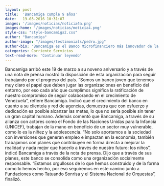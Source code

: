 ```yaml
---
layout: post
title:  'Bancamiga cumple 9 años'
date:   19-03-2016 10:31:07
images: '/images/noticias/noticia4a.png'
images-home: '/images/noticias/noticia4.png'
style-css: "style-bancamiga2.css"
author: "Bancamiga"
author-image: "/images/testimonials/pedro.jpg"
author-bio: "Bancamiga es el Banco Microfinanciero más innovador de la Banca Venezolana."
categories: Corriente Servicios
text-read-more: 'Continuar leyendo'
---
```


<p>Bancamiga arribó este 19 de marzo a su noveno aniversario y a través de una nota de prensa mostró la disposición de esta organización para seguir trabajando por el progreso del país.
“Somos un banco joven que tenemos muy claro el papel que deben jugar las organizaciones en beneficio del entorno, por eso cada año que cumplimos significa la ratificación de nuestro compromiso de seguir colaborando en el crecimiento de Venezuela”, refiere Bancamiga.
Indicó que el crecimiento del banco en cuanto a su clientela y red de agencias, demuestra que con esfuerzo y dedicación es posible alcanzar las metas, lo que no sería posible sin tener un gran capital humano.
Además comentó que Bancamiga, a través de su alianza con actores como el Fondo de las Naciones Unidas para la Infancia (UNICEF), trabajan de la mano en beneficio de un sector muy vulnerable, como lo es la niñez y la adolescencia.
“No solo aportamos a la sociedad con inversiones que generan empleo e impactan en la economía, también trabajamos con planes que contribuyen en forma directa a mejorar la realidad y nada mejor que hacerlo a través de nuestro futuro: los niños”, indicó Bancamiga a través de la nota de prensa.
Dijo que a través de sus planes, este banco se consolida como una organización socialmente responsable. “Estamos orgullosos de lo que hemos construido y de la forma como lo hemos hecho, por eso seguiremos en este camino junto a Fundaciones como Tatuando Sonrisa y el Sistema Nacional de Orquestas”, finalizó.</p>
